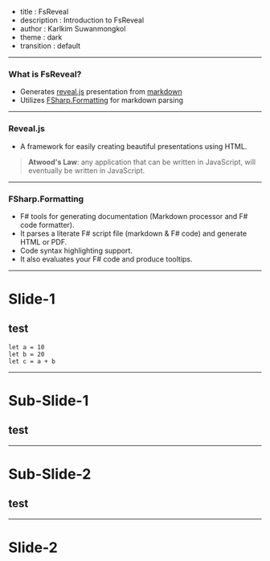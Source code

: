 - title : FsReveal
- description : Introduction to FsReveal
- author : Karlkim Suwanmongkol
- theme : dark
- transition : default

***

### What is FsReveal?

- Generates [reveal.js](http://lab.hakim.se/reveal-js/#/) presentation from [markdown](http://daringfireball.net/projects/markdown/)
- Utilizes [FSharp.Formatting](https://github.com/tpetricek/FSharp.Formatting) for markdown parsing

***

### Reveal.js

- A framework for easily creating beautiful presentations using HTML.  


> **Atwood's Law**: any application that can be written in JavaScript, will eventually be written in JavaScript.

***

### FSharp.Formatting

- F# tools for generating documentation (Markdown processor and F# code formatter).
- It parses a literate F# script file (markdown & F# code) and generate HTML or PDF.
- Code syntax highlighting support.
- It also evaluates your F# code and produce tooltips.

***

# Slide-1

## test

    let a = 10
    let b = 20
    let c = a + b

---

# Sub-Slide-1

## test

---

# Sub-Slide-2

## test

***

# Slide-2
